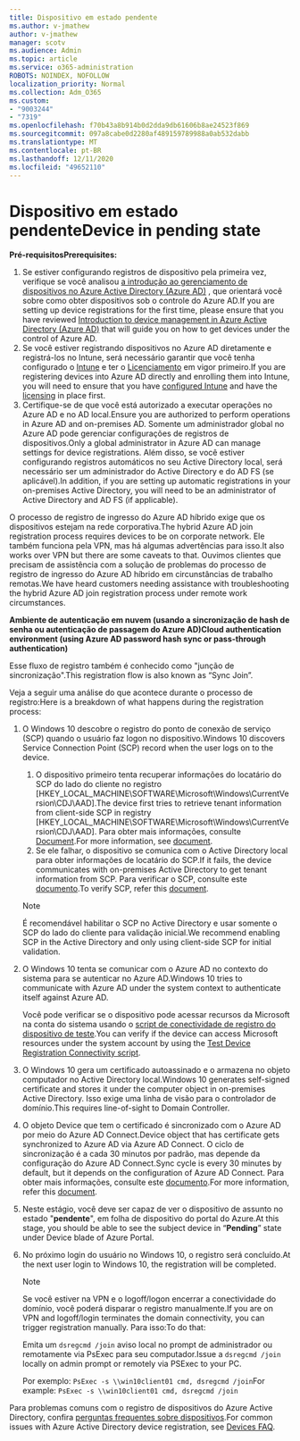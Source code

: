 ```yaml
---
title: Dispositivo em estado pendente
ms.author: v-jmathew
author: v-jmathew
manager: scotv
ms.audience: Admin
ms.topic: article
ms.service: o365-administration
ROBOTS: NOINDEX, NOFOLLOW
localization_priority: Normal
ms.collection: Adm_O365
ms.custom:
- "9003244"
- "7319"
ms.openlocfilehash: f70b43a8b914b0d2dda9db61606b8ae24523f869
ms.sourcegitcommit: 097a8cabe0d2280af489159789988a0ab532dabb
ms.translationtype: MT
ms.contentlocale: pt-BR
ms.lasthandoff: 12/11/2020
ms.locfileid: "49652110"
---
```

# <a name="device-in-pending-state"></a><span data-ttu-id="16d9c-102">Dispositivo em estado pendente</span><span class="sxs-lookup"><span data-stu-id="16d9c-102">Device in pending state</span></span>

<span data-ttu-id="16d9c-103">**Pré-requisitos**</span><span class="sxs-lookup"><span data-stu-id="16d9c-103">**Prerequisites:**</span></span>

1. <span data-ttu-id="16d9c-104">Se estiver configurando registros de dispositivo pela primeira vez, verifique se você analisou [a introdução ao gerenciamento de dispositivos no Azure Active Directory (Azure AD)](https://docs.microsoft.com/azure/active-directory/devices/overview?WT.mc_id=Portal-Microsoft_Azure_Support) , que orientará você sobre como obter dispositivos sob o controle do Azure AD.</span><span class="sxs-lookup"><span data-stu-id="16d9c-104">If you are setting up device registrations for the first time, please ensure that you have reviewed [Introduction to device management in Azure Active Directory (Azure AD)](https://docs.microsoft.com/azure/active-directory/devices/overview?WT.mc_id=Portal-Microsoft_Azure_Support) that will guide you on how to get devices under the control of Azure AD.</span></span>
2. <span data-ttu-id="16d9c-105">Se você estiver registrando dispositivos no Azure AD diretamente e registrá-los no Intune, será necessário garantir que você tenha configurado o [Intune](https://docs.microsoft.com/mem/intune/enrollment/device-enrollment?WT.mc_id=Portal-Microsoft_Azure_Support) e ter o [Licenciamento](https://docs.microsoft.com/mem/intune/fundamentals/licenses-assign?WT.mc_id=Portal-Microsoft_Azure_Support) em vigor primeiro.</span><span class="sxs-lookup"><span data-stu-id="16d9c-105">If you are registering devices into Azure AD directly and enrolling them into Intune, you will need to ensure that you have [configured Intune](https://docs.microsoft.com/mem/intune/enrollment/device-enrollment?WT.mc_id=Portal-Microsoft_Azure_Support) and have the [licensing](https://docs.microsoft.com/mem/intune/fundamentals/licenses-assign?WT.mc_id=Portal-Microsoft_Azure_Support) in place first.</span></span>
3. <span data-ttu-id="16d9c-106">Certifique-se de que você está autorizado a executar operações no Azure AD e no AD local.</span><span class="sxs-lookup"><span data-stu-id="16d9c-106">Ensure you are authorized to perform operations in Azure AD and on-premises AD.</span></span> <span data-ttu-id="16d9c-107">Somente um administrador global no Azure AD pode gerenciar configurações de registros de dispositivos.</span><span class="sxs-lookup"><span data-stu-id="16d9c-107">Only a global administrator in Azure AD can manage settings for device registrations.</span></span> <span data-ttu-id="16d9c-108">Além disso, se você estiver configurando registros automáticos no seu Active Directory local, será necessário ser um administrador do Active Directory e do AD FS (se aplicável).</span><span class="sxs-lookup"><span data-stu-id="16d9c-108">In addition, if you are setting up automatic registrations in your on-premises Active Directory, you will need to be an administrator of Active Directory and AD FS (if applicable).</span></span>

<span data-ttu-id="16d9c-109">O processo de registro de ingresso do Azure AD híbrido exige que os dispositivos estejam na rede corporativa.</span><span class="sxs-lookup"><span data-stu-id="16d9c-109">The hybrid Azure AD join registration process requires devices to be on corporate network.</span></span> <span data-ttu-id="16d9c-110">Ele também funciona pela VPN, mas há algumas advertências para isso.</span><span class="sxs-lookup"><span data-stu-id="16d9c-110">It also works over VPN but there are some caveats to that.</span></span> <span data-ttu-id="16d9c-111">Ouvimos clientes que precisam de assistência com a solução de problemas do processo de registro de ingresso do Azure AD híbrido em circunstâncias de trabalho remotas.</span><span class="sxs-lookup"><span data-stu-id="16d9c-111">We have heard customers needing assistance with troubleshooting the hybrid Azure AD join registration process under remote work circumstances.</span></span>

<span data-ttu-id="16d9c-112">**Ambiente de autenticação em nuvem (usando a sincronização de hash de senha ou autenticação de passagem do Azure AD)**</span><span class="sxs-lookup"><span data-stu-id="16d9c-112">**Cloud authentication environment (using Azure AD password hash sync or pass-through authentication)**</span></span>

<span data-ttu-id="16d9c-113">Esse fluxo de registro também é conhecido como "junção de sincronização".</span><span class="sxs-lookup"><span data-stu-id="16d9c-113">This registration flow is also known as “Sync Join”.</span></span>

<span data-ttu-id="16d9c-114">Veja a seguir uma análise do que acontece durante o processo de registro:</span><span class="sxs-lookup"><span data-stu-id="16d9c-114">Here is a breakdown of what happens during the registration process:</span></span>

1. <span data-ttu-id="16d9c-115">O Windows 10 descobre o registro do ponto de conexão de serviço (SCP) quando o usuário faz logon no dispositivo.</span><span class="sxs-lookup"><span data-stu-id="16d9c-115">Windows 10 discovers Service Connection Point (SCP) record when the user logs on to the device.</span></span>

    1. <span data-ttu-id="16d9c-116">O dispositivo primeiro tenta recuperar informações do locatário do SCP do lado do cliente no registro [HKEY_LOCAL_MACHINE\SOFTWARE\Microsoft\Windows\CurrentVersion\CDJ\AAD].</span><span class="sxs-lookup"><span data-stu-id="16d9c-116">The device first tries to retrieve tenant information from client-side SCP in registry [HKEY_LOCAL_MACHINE\SOFTWARE\Microsoft\Windows\CurrentVersion\CDJ\AAD].</span></span> <span data-ttu-id="16d9c-117">Para obter mais informações, consulte [Document](https://docs.microsoft.com/azure/active-directory/devices/hybrid-azuread-join-control).</span><span class="sxs-lookup"><span data-stu-id="16d9c-117">For more information, see [document](https://docs.microsoft.com/azure/active-directory/devices/hybrid-azuread-join-control).</span></span>
    1. <span data-ttu-id="16d9c-118">Se ele falhar, o dispositivo se comunica com o Active Directory local para obter informações de locatário do SCP.</span><span class="sxs-lookup"><span data-stu-id="16d9c-118">If it fails, the device communicates with on-premises Active Directory to get tenant information from SCP.</span></span> <span data-ttu-id="16d9c-119">Para verificar o SCP, consulte este [documento](https://docs.microsoft.com/azure/active-directory/devices/hybrid-azuread-join-manual#configure-a-service-connection-point).</span><span class="sxs-lookup"><span data-stu-id="16d9c-119">To verify SCP, refer this [document](https://docs.microsoft.com/azure/active-directory/devices/hybrid-azuread-join-manual#configure-a-service-connection-point).</span></span>

    > [!NOTE]
    > <span data-ttu-id="16d9c-120">É recomendável habilitar o SCP no Active Directory e usar somente o SCP do lado do cliente para validação inicial.</span><span class="sxs-lookup"><span data-stu-id="16d9c-120">We recommend enabling SCP in the Active Directory and only using client-side SCP for initial validation.</span></span>

2. <span data-ttu-id="16d9c-121">O Windows 10 tenta se comunicar com o Azure AD no contexto do sistema para se autenticar no Azure AD.</span><span class="sxs-lookup"><span data-stu-id="16d9c-121">Windows 10 tries to communicate with Azure AD under the system context to authenticate itself against Azure AD.</span></span>

    <span data-ttu-id="16d9c-122">Você pode verificar se o dispositivo pode acessar recursos da Microsoft na conta do sistema usando o [script de conectividade de registro do dispositivo de teste](https://gallery.technet.microsoft.com/Test-Device-Registration-3dc944c0).</span><span class="sxs-lookup"><span data-stu-id="16d9c-122">You can verify if the device can access Microsoft resources under the system account by using the [Test Device Registration Connectivity script](https://gallery.technet.microsoft.com/Test-Device-Registration-3dc944c0).</span></span>

3. <span data-ttu-id="16d9c-123">O Windows 10 gera um certificado autoassinado e o armazena no objeto computador no Active Directory local.</span><span class="sxs-lookup"><span data-stu-id="16d9c-123">Windows 10 generates self-signed certificate and stores it under the computer object in on-premises Active Directory.</span></span> <span data-ttu-id="16d9c-124">Isso exige uma linha de visão para o controlador de domínio.</span><span class="sxs-lookup"><span data-stu-id="16d9c-124">This requires line-of-sight to Domain Controller.</span></span>

4. <span data-ttu-id="16d9c-125">O objeto Device que tem o certificado é sincronizado com o Azure AD por meio do Azure AD Connect.</span><span class="sxs-lookup"><span data-stu-id="16d9c-125">Device object that has certificate gets synchronized to Azure AD via Azure AD Connect.</span></span> <span data-ttu-id="16d9c-126">O ciclo de sincronização é a cada 30 minutos por padrão, mas depende da configuração do Azure AD Connect.</span><span class="sxs-lookup"><span data-stu-id="16d9c-126">Sync cycle is every 30 minutes by default, but it depends on the configuration of Azure AD Connect.</span></span> <span data-ttu-id="16d9c-127">Para obter mais informações, consulte este [documento](https://docs.microsoft.com/azure/active-directory/hybrid/how-to-connect-sync-configure-filtering#organizational-unitbased-filtering).</span><span class="sxs-lookup"><span data-stu-id="16d9c-127">For more information, refer this [document](https://docs.microsoft.com/azure/active-directory/hybrid/how-to-connect-sync-configure-filtering#organizational-unitbased-filtering).</span></span>

5. <span data-ttu-id="16d9c-128">Neste estágio, você deve ser capaz de ver o dispositivo de assunto no estado "**pendente**", em folha de dispositivo do portal do Azure.</span><span class="sxs-lookup"><span data-stu-id="16d9c-128">At this stage, you should be able to see the subject device in “**Pending**” state under Device blade of Azure Portal.</span></span>

6. <span data-ttu-id="16d9c-129">No próximo login do usuário no Windows 10, o registro será concluído.</span><span class="sxs-lookup"><span data-stu-id="16d9c-129">At the next user login to Windows 10, the registration will be completed.</span></span>

    > [!NOTE]
    > <span data-ttu-id="16d9c-130">Se você estiver na VPN e o logoff/logon encerrar a conectividade do domínio, você poderá disparar o registro manualmente.</span><span class="sxs-lookup"><span data-stu-id="16d9c-130">If you are on VPN and logoff/login terminates the domain connectivity, you can trigger registration manually.</span></span> <span data-ttu-id="16d9c-131">Para isso:</span><span class="sxs-lookup"><span data-stu-id="16d9c-131">To do that:</span></span>
    >
    > <span data-ttu-id="16d9c-132">Emita um `dsregcmd /join` aviso local no prompt de administrador ou remotamente via PsExec para seu computador.</span><span class="sxs-lookup"><span data-stu-id="16d9c-132">Issue a `dsregcmd /join` locally on admin prompt or remotely via PSExec to your PC.</span></span>
    >
    > <span data-ttu-id="16d9c-133">Por exemplo: `PsExec -s \\win10client01 cmd, dsregcmd /join`</span><span class="sxs-lookup"><span data-stu-id="16d9c-133">For example: `PsExec -s \\win10client01 cmd, dsregcmd /join`</span></span>

<span data-ttu-id="16d9c-134">Para problemas comuns com o registro de dispositivos do Azure Active Directory, confira [perguntas frequentes sobre dispositivos](https://docs.microsoft.com/azure/active-directory/devices/faq).</span><span class="sxs-lookup"><span data-stu-id="16d9c-134">For common issues with Azure Active Directory device registration, see [Devices FAQ](https://docs.microsoft.com/azure/active-directory/devices/faq).</span></span>
